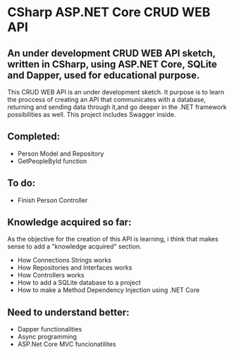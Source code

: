 # CSharp ASP.NET Core CRUD WEB API

## An under development CRUD WEB API sketch, written in CSharp, using ASP.NET Core, SQLite and Dapper, used for educational purpose.

This CRUD WEB API is an under development sketch. It purpose is to learn the proccess of creating an API that communicates with a database, 
returning and sending data through it,and go deeper in the .NET framework possibilities as well. This project includes Swagger inside.


## Completed:

* Person Model and Repository
* GetPeopleById function

## To do:

* Finish Person Controller

## Knowledge acquired so far:
As the objective for the creation of this API is learning, i think that makes sense to add a "knowledge acquired" section.

* How Connections Strings works
* How Repositories and Interfaces works
* How Controllers works
* How to add a SQLite database to a project
* How to make a Method Dependency Injection using .NET Core

## Need to understand better:

* Dapper functionalities
* Async programming
* ASP.Net Core MVC funcionatilites
